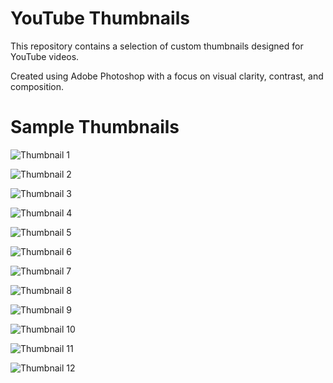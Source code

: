 # YouTube Thumbnails



This repository contains a selection of custom thumbnails designed for YouTube videos.

Created using Adobe Photoshop with a focus on visual clarity, contrast, and composition.





# Sample Thumbnails

![Thumbnail 1](ES5S2.jpg)  

![Thumbnail 2](ES5S3.jpg)  

![Thumbnail 3](SM1.jpg)

![Thumbnail 4](SM2.jpg)  

![Thumbnail 5](SM3.jpg)  

![Thumbnail 6](SM5.jpg)

![Thumbnail 7](SM.jpg)

![Thumbnail 8](TLOU1.jpg)  

![Thumbnail 9](TLOU2.jpg)

![Thumbnail 10](TLOU4.jpg)  

![Thumbnail 11](TLOU5.jpg)  

![Thumbnail 12](TLOU7.jpg)

